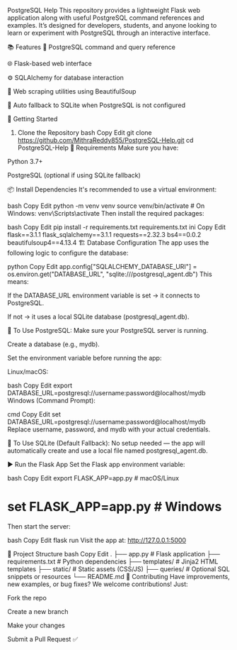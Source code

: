 PostgreSQL Help
This repository provides a lightweight Flask web application along with useful PostgreSQL command references and examples. It’s designed for developers, students, and anyone looking to learn or experiment with PostgreSQL through an interactive interface.

📚 Features
🧠 PostgreSQL command and query reference

🌐 Flask-based web interface

⚙️ SQLAlchemy for database interaction

🧹 Web scraping utilities using BeautifulSoup

💾 Auto fallback to SQLite when PostgreSQL is not configured

🚀 Getting Started
1. Clone the Repository
bash
Copy
Edit
git clone https://github.com/MithraReddy855/PostgreSQL-Help.git
cd PostgreSQL-Help
🧰 Requirements
Make sure you have:

Python 3.7+

PostgreSQL (optional if using SQLite fallback)

📦 Install Dependencies
It's recommended to use a virtual environment:

bash
Copy
Edit
python -m venv venv
source venv/bin/activate       # On Windows: venv\Scripts\activate
Then install the required packages:

bash
Copy
Edit
pip install -r requirements.txt
requirements.txt
ini
Copy
Edit
flask==3.1.1
flask_sqlalchemy==3.1.1
requests==2.32.3
bs4==0.0.2
beautifulsoup4==4.13.4
🏗️ Database Configuration
The app uses the following logic to configure the database:

python
Copy
Edit
app.config["SQLALCHEMY_DATABASE_URI"] = os.environ.get("DATABASE_URL", "sqlite:///postgresql_agent.db")
This means:

If the DATABASE_URL environment variable is set → it connects to PostgreSQL.

If not → it uses a local SQLite database (postgresql_agent.db).

🔧 To Use PostgreSQL:
Make sure your PostgreSQL server is running.

Create a database (e.g., mydb).

Set the environment variable before running the app:

Linux/macOS:

bash
Copy
Edit
export DATABASE_URL=postgresql://username:password@localhost/mydb
Windows (Command Prompt):

cmd
Copy
Edit
set DATABASE_URL=postgresql://username:password@localhost/mydb
Replace username, password, and mydb with your actual credentials.

🧪 To Use SQLite (Default Fallback):
No setup needed — the app will automatically create and use a local file named postgresql_agent.db.

▶️ Run the Flask App
Set the Flask app environment variable:

bash
Copy
Edit
export FLASK_APP=app.py        # macOS/Linux
# set FLASK_APP=app.py         # Windows
Then start the server:

bash
Copy
Edit
flask run
Visit the app at: http://127.0.0.1:5000

📁 Project Structure
bash
Copy
Edit
.
├── app.py                   # Flask application
├── requirements.txt         # Python dependencies
├── templates/               # Jinja2 HTML templates
├── static/                  # Static assets (CSS/JS)
├── queries/                 # Optional SQL snippets or resources
└── README.md
🤝 Contributing
Have improvements, new examples, or bug fixes?
We welcome contributions! Just:

Fork the repo

Create a new branch

Make your changes

Submit a Pull Request ✅
